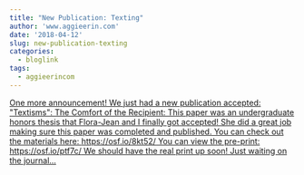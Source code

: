 ```yaml
---
title: "New Publication: Texting"
author: 'www.aggieerin.com'
date: '2018-04-12'
slug: new-publication-texting
categories:
  - bloglink
tags:
  - aggieerincom
---
```


[One more announcement! We just had a new publication accepted: "Textisms": The Comfort of the Recipient: This paper was an undergraduate honors thesis that Flora-Jean and I finally got accepted! She did a great job making sure this paper was completed and published. You can check out the materials here: https://osf.io/8kt52/ You can view the pre-print: https://osf.io/ptf7c/ We should have the real print up soon! Just waiting on the journal...<click to read more>](https://doomlab.github.io/post/new-publication-texting/)

